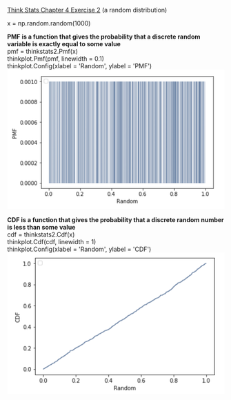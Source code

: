 [Think Stats Chapter 4 Exercise 2](http://greenteapress.com/thinkstats2/html/thinkstats2005.html#toc41) (a random distribution)

x = np.random.random(1000) 

**PMF is a function that gives the probability that a discrete random variable is exactly equal to some value**  
pmf = thinkstats2.Pmf(x)  
thinkplot.Pmf(pmf, linewidth = 0.1)  
thinkplot.Config(xlabel = 'Random', ylabel = 'PMF') 
![Alt text](https://github.com/rriso88/dsp/blob/master/Screen%20Shot%202018-12-28%20at%2012.28.36%20PM.png)
  
**CDF is a function that gives the probability that a discrete random number is less than some value**  
cdf = thinkstats2.Cdf(x)  
thinkplot.Cdf(cdf, linewidth = 1)  
thinkplot.Config(xlabel = 'Random', ylabel = 'CDF')  
![Alt text](https://github.com/rriso88/dsp/blob/master/Screen%20Shot%202018-12-28%20at%2012.28.48%20PM.png)
